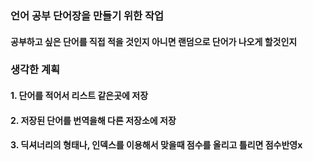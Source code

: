 ### 언어 공부 단어장을 만들기 위한 작업
#### 공부하고 싶은 단어를 직접 적을 것인지 아니면 랜덤으로 단어가 나오게 할것인지
### 
### 생각한 계획 
#### 1. 단어를 적어서 리스트 같은곳에 저장
#### 2. 저장된 단어를 번역을해 다른 저장소에 저장
#### 3. 딕셔너리의 형태나, 인덱스를 이용해서 맞을때 점수를 올리고 틀리면 점수반영x
